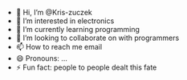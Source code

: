 - 👋 Hi, I’m @Kris-zuczek
- 👀 I’m interested in electronics
- 🌱 I’m currently learning programming
- 💞️ I’m looking to collaborate on with programmers
- 📫 How to reach me email
- 😄 Pronouns: ...
- ⚡ Fun fact: people to people dealt this fate
